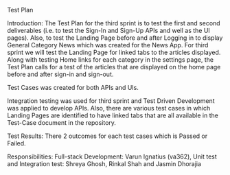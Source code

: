 Test Plan

Introduction:
The Test Plan for the third sprint is to test the first and second deliverables (i.e. to test the Sign-In and Sign-Up APIs and well as the UI pages). Also, to test the Landing Page before and after Logging in to display General Category News which was created for the News App. For third sprint we will test the Landing Page for linked tabs to the articles displayed. Along with testing Home links for each category in the settings page, the Test Plan calls for a test of the articles that are displayed on the home page before and after sign-in and sign-out. 

Test Cases was created for both APIs and UIs.

Integration testing was used for third sprint and Test Driven Development was applied to develop APIs. 
Also, there are various test cases in which Landing Pages are identified to have linked tabs that are all available in the Test-Case document in the repository.

Test Results: There 2 outcomes for each test cases which is Passed or Failed.

Responsibilities: Full-stack Development: Varun Ignatius (va362), Unit test and Integration test: Shreya Ghosh, Rinkal Shah and Jasmin Dhorajia
